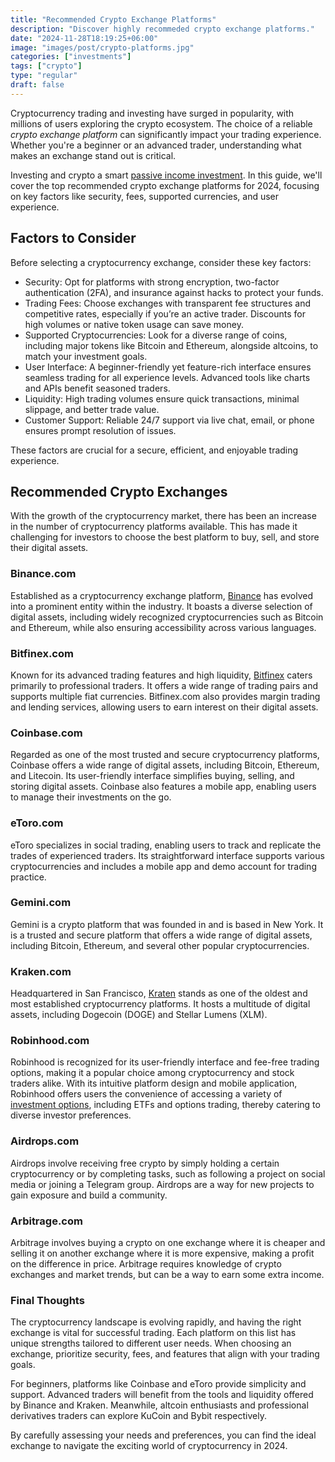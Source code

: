 ```yaml
---
title: "Recommended Crypto Exchange Platforms"
description: "Discover highly recommeded crypto exchange platforms."
date: "2024-11-28T18:19:25+06:00"
image: "images/post/crypto-platforms.jpg"
categories: ["investments"]
tags: ["crypto"]
type: "regular"
draft: false
---
```


Cryptocurrency trading and investing have surged in popularity, with millions of users exploring the crypto ecosystem. The choice of a reliable _crypto exchange platform_ can significantly impact your trading experience. Whether you're a beginner or an advanced trader, understanding what makes an exchange stand out is critical.

Investing and crypto a smart [passive income investment](/blog/passive-income-investments). In this guide, we'll cover the top recommended crypto exchange platforms for 2024, focusing on key factors like security, fees, supported currencies, and user experience.

## Factors to Consider

Before selecting a cryptocurrency exchange, consider these key factors:

- Security: Opt for platforms with strong encryption, two-factor authentication (2FA), and insurance against hacks to protect your funds.
- Trading Fees: Choose exchanges with transparent fee structures and competitive rates, especially if you’re an active trader. Discounts for high volumes or native token usage can save money.
- Supported Cryptocurrencies: Look for a diverse range of coins, including major tokens like Bitcoin and Ethereum, alongside altcoins, to match your investment goals.
- User Interface: A beginner-friendly yet feature-rich interface ensures seamless trading for all experience levels. Advanced tools like charts and APIs benefit seasoned traders.
- Liquidity: High trading volumes ensure quick transactions, minimal slippage, and better trade value.
- Customer Support: Reliable 24/7 support via live chat, email, or phone ensures prompt resolution of issues.

These factors are crucial for a secure, efficient, and enjoyable trading experience.

## Recommended Crypto Exchanges

With the growth of the cryptocurrency market, there has been an increase in the number of cryptocurrency platforms available. This has made it challenging for investors to choose the best platform to buy, sell, and store their digital assets.

### Binance.com

Established as a cryptocurrency exchange platform, [Binance](https://www.binance.com) has evolved into a prominent entity within the industry. It boasts a diverse selection of digital assets, including widely recognized cryptocurrencies such as Bitcoin and Ethereum, while also ensuring accessibility across various languages.

### Bitfinex.com

Known for its advanced trading features and high liquidity, [Bitfinex](https://www.bitfinex.com) caters primarily to professional traders. It offers a wide range of trading pairs and supports multiple fiat currencies. Bitfinex.com also provides margin trading and lending services, allowing users to earn interest on their digital assets.

### Coinbase.com

Regarded as one of the most trusted and secure cryptocurrency platforms, Coinbase offers a wide range of digital assets, including Bitcoin, Ethereum, and Litecoin. Its user-friendly interface simplifies buying, selling, and storing digital assets. Coinbase also features a mobile app, enabling users to manage their investments on the go.

### eToro.com

eToro specializes in social trading, enabling users to track and replicate the trades of experienced traders. Its straightforward interface supports various cryptocurrencies and includes a mobile app and demo account for trading practice.

### Gemini.com

Gemini is a crypto platform that was founded in and is based in New York. It is a trusted and secure platform that offers a wide range of digital assets, including Bitcoin, Ethereum, and several other popular cryptocurrencies.

### Kraken.com

Headquartered in San Francisco, [Kraten](https://kraten.com) stands as one of the oldest and most established cryptocurrency platforms. It hosts a multitude of digital assets, including Dogecoin (DOGE) and Stellar Lumens (XLM).

### Robinhood.com

Robinhood is recognized for its user-friendly interface and fee-free trading options, making it a popular choice among cryptocurrency and stock traders alike. With its intuitive platform design and mobile application, Robinhood offers users the convenience of accessing a variety of [investment options](/blog/introduction-to-investing), including ETFs and options trading, thereby catering to diverse investor preferences.

### Airdrops.com

Airdrops involve receiving free crypto by simply holding a certain cryptocurrency or by completing tasks, such as following a project on social media or joining a Telegram group. Airdrops are a way for new projects to gain exposure and build a community.

### Arbitrage.com

Arbitrage involves buying a crypto on one exchange where it is cheaper and selling it on another exchange where it is more expensive, making a profit on the difference in price. Arbitrage requires knowledge of crypto exchanges and market trends, but can be a way to earn some extra income.

### Final Thoughts

The cryptocurrency landscape is evolving rapidly, and having the right exchange is vital for successful trading. Each platform on this list has unique strengths tailored to different user needs. When choosing an exchange, prioritize security, fees, and features that align with your trading goals.

For beginners, platforms like Coinbase and eToro provide simplicity and support. Advanced traders will benefit from the tools and liquidity offered by Binance and Kraken. Meanwhile, altcoin enthusiasts and professional derivatives traders can explore KuCoin and Bybit respectively.

By carefully assessing your needs and preferences, you can find the ideal exchange to navigate the exciting world of cryptocurrency in 2024.
